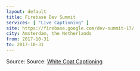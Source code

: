 ```yaml
---
layout: default
title: Firebase Dev Summit
services: [ "Live Captioning" ]
site: https://firebase.google.com/dev-summit-17/
city: Amsterdam, the Netherlands
from: 2017-10-31
to: 2017-10-31
---
```


Source: Source: [White Coat Captioning](http://www.whitecoatcaptioning.com/)
